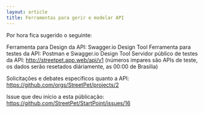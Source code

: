```yaml
---
layout: article
title: Ferramentas para gerir e modelar API
---
```


Por hora fica sugerido o seguinte:

Ferramenta para Design da API: Swagger.io Design Tool
Ferramenta para testes da API: Postman e Swagger.io Design Tool
Servidor público de testes da API: http://streetpet.app.web/api/v1 (números impares são APIs de teste, os dados serão resetados diáriamente, as 00:00 de Brasilia)

Solicitações e debates específicos quanto a API: https://github.com/orgs/StreetPet/projects/2

Issue que deu início a esta públicação: https://github.com/StreetPet/StartPoint/issues/16